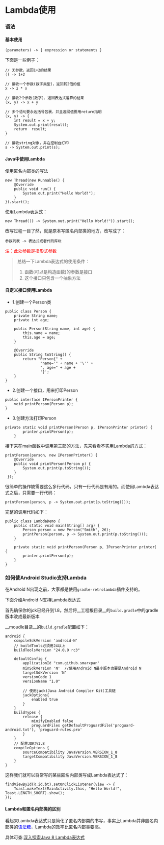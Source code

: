 # Lambda使用

### 语法

#### 基本使用

```
(parameters) -> { expression or statements }
```

下面是一些例子：

```
// 无参数，返回1+2的结果
() -> 1+2

// 接收一个参数(数字类型)，返回其2倍的值
x -> 2 * x

// 接收2个参数(数字)，返回表达式运算的结果
(x, y) -> x + y

// 多个语句要永达括号包裹，并且返回值要用return指明
(x, y) -> {
	int result = x + y;
	System.out.print(result);
	return  result;
}

// 接收string对象，并在控制台打印
s -> System.out.print(s);
```

#### Java中使用Lambda

使用匿名内部类的写法

```
new Thread(new Runnable() {
	@Override
	public void run() {
		System.out.print("Hello World!");
	}
}).start();
```

使用Lambda表达式：

```
new Thread(() -> System.out.print("Hello World!")).start();
```

改写过程一目了然，就是原本写匿名内部类的地方，改写成了：

```
参数列表 -> 表达式或者代码库块
```
<font color="#f00">注：此处参数是指形式参数</font>  

> 总结一下Lambda表达式的使用条件：
> 
> 1. 函数(可以是构造函数)的参数是接口
> 2. 这个接口只包含一个抽象方法

#### 自定义接口使用Lambda

 * 1.创建一个Person类

```
public class Person {
    private String name;
    private int age;

    public Person(String name, int age) {
        this.name = name;
        this.age = age;
    }

    @Override
    public String toString() {
        return "Person{" +
                "name='" + name + '\'' +
                ", age=" + age +
                '}';
    }
}
```

 * 2.创建一个接口，用来打印Person

```
public interface IPersonPrinter {
    void printPerson(Person p);
}
```

 * 3.创建方法打印Person

```
private static void printPerson(Person p, IPersonPrinter printer) {
        printer.printPerson(p);
    }
```

接下来在main函数中调用第三部的方法，先来看看不实用Lambda的方式：

```
printPerson(person, new IPersonPrinter() {
    @Override
    public void printPerson(Person p) {
        System.out.print(p.toString());
    }
 });
```

很简单的操作缺需要这么多行代码，只有一行代码是有用的。而使用Lambda表达式之后，只需要一行代码：

```
printPerson(person, p -> System.out.print(p.toString()));
```

完整的调用代码如下：

```
public class LambdaDemo {
    public static void main(String[] arg) {
        Person person = new Person("Smith", 26);
        printPerson(person, p -> System.out.print(p.toString()));
    }

    private static void printPerson(Person p, IPersonPrinter printer) {
        printer.printPerson(p);
    }
}
```

### 如何使Android Studio支持Lambda

在Android N出现之前，大家都是使用`gradle-retrolambda`插件支持的。

下面介绍Android N支持Lambda表达式

首先确保你的jdk已经升到1.8，然后将__工程根目录__的`build.gradle`中的gradle版本改成最新版本

__moudle目录__的`build.gradle`配置如下：

```
android {
    compileSdkVersion 'android-N'
    // buildTools必须用24以上
    buildToolsVersion "24.0.0 rc3"

    defaultConfig {
        applicationId "com.github.smarxpan"
        minSdkVersion 'N'  //使用Android N最小版本也要是Android N
        targetSdkVersion 'N'
        versionCode 1
        versionName "1.0"
        
        // 使用jack(Java Android Compiler Kit)工具链
        jackOptions{
            enabled true
        }
    }
    buildTypes {
        release {
            minifyEnabled false
            proguardFiles getDefaultProguardFile('proguard-android.txt'), 'proguard-rules.pro'
        }
    }
    // 配置JDK为1.8
    compileOptions {
        sourceCompatibility JavaVersion.VERSION_1_8
        targetCompatibility JavaVersion.VERSION_1_8
    }
}
```

这样我们就可以将常写的某些匿名内部类写成Lambda表达式了：

```
findViewById(R.id.bt).setOnClickListener(view -> {
	Toast.makeText(MainActivity.this, "Hello World!", Toast.LENGTH_SHORT).show();
});
```

#### Lambda和匿名内部类的区别

看起来Lambda表达式只是简化了匿名内部类的书写，事实上Lambda并非匿名内部类的<font color="#0000ff">语法糖</font>，Lambda的效率比匿名内部类要高。

具体可查:[深入探索Java 8 Lambda表达式](http://www.infoq.com/cn/articles/Java-8-Lambdas-A-Peek-Under-the-Hood)